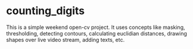 # counting_digits
This is a simple weekend open-cv project. It uses concepts like masking, thresholding, detecting contours, calculating euclidian distances, drawing shapes over live video stream, adding texts, etc.
